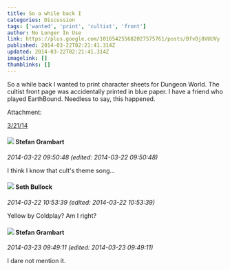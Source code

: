 ```yaml
---
title: So a while back I
categories: Discussion
tags: ['wanted', 'print', 'cultist', 'front']
author: No Longer In Use
link: https://plus.google.com/101654255682027575761/posts/BfvDj8VUUVy
published: 2014-03-22T02:21:41.314Z
updated: 2014-03-22T02:21:41.314Z
imagelink: []
thumblinks: []
---
```


So a while back I wanted to print character sheets for Dungeon World. The cultist front page was accidentally printed in blue paper. I have a friend who played EarthBound.  Needless to say, this happened. 


Attachment:

<a href='https://plus.google.com/photos/101654255682027575761/albums/5993433155933192129?authkey=CNPL6O_ujf-J5QE&sqi=100084733231320276299&sqsi=495ab0e7-7352-40c7-9718-677d19c9273e'>3/21/14</a>


<div id='comment z12udtzggumxsvtlz22vfh2i5nu1yzccc'>
  <h4><img src='{{site.baseurl}}//images/avatars/107999218794532799579_photo.jpg'> Stefan Grambart</h4>
      <p><cite>2014-03-22 09:50:48 (edited: 2014-03-22 09:50:48)</cite></p>
        <p>I think I know that cult&#39;s theme song...</p>
</div>
        

<div id='comment z12udtzggumxsvtlz22vfh2i5nu1yzccc'>
  <h4><img src='{{site.baseurl}}//images/avatars/106046847325930212223_photo.jpg'> Seth Bullock</h4>
      <p><cite>2014-03-22 10:53:39 (edited: 2014-03-22 10:53:39)</cite></p>
        <p>Yellow by Coldplay? Am I right?</p>
</div>
        

<div id='comment z12udtzggumxsvtlz22vfh2i5nu1yzccc'>
  <h4><img src='{{site.baseurl}}//images/avatars/107999218794532799579_photo.jpg'> Stefan Grambart</h4>
      <p><cite>2014-03-23 09:49:11 (edited: 2014-03-23 09:49:11)</cite></p>
        <p>I dare not mention it.</p>
</div>
        